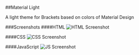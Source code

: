 ##Material Light

A light theme for Brackets based on colors of Material Design

###Screenshots
####HTML
![HTML Screenshot](/screenshots/html.png "HTML Screenshot")

####CSS
![CSS Screenshot](/screenshots/css.png "CSS Screenshot")

####JavaScript
![JS Screenshot](/screenshots/js.png "JS Screenshot")